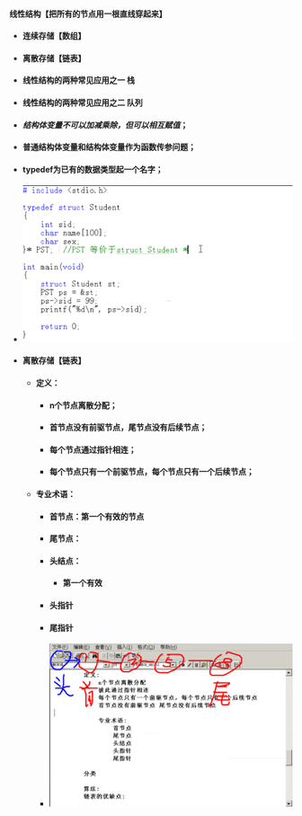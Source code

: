 #### 线性结构【把所有的节点用一根直线穿起来】

* #### 连续存储【数组】
* #### 离散存储【链表】
* #### 线性结构的两种常见应用之一  栈
* #### 线性结构的两种常见应用之二  队列
* #### _结构体变量不可以加减乘除，但可以相互赋值_；
* #### 普通结构体变量和结构体变量作为函数传参问题；
* #### typedef为已有的数据类型起一个名字；
* #### ![](/assets/import.png)
* #### 离散存储【链表】

  * #### 定义：

    * #### n个节点离散分配；
    * #### 首节点没有前驱节点，尾节点没有后续节点；
    * #### 每个节点通过指针相连；
    * #### 每个节点只有一个前驱节点，每个节点只有一个后续节点；
  * #### 专业术语：

    * #### 首节点：第一个有效的节点
    * #### 尾节点：
    * #### 头结点：

      * #### 第一个有效
    * #### 头指针
    * #### 尾指针
    * #### ![](/assets/import1.png)



